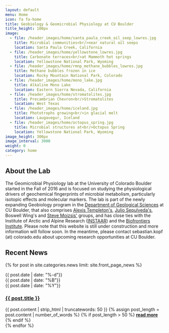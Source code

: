 ```yaml
---
layout: default
menu: Home
icon: fa fa-home
title: Geobiology & Geomicrobial Physiology at CU Boulder
title_height: 100px
image:
  - file: /header_images/home/santa_paula_creek_oil_seep_lowres.jpg
    title: Microbial communities<br/>near natural oil seeps
    location: Santa Paula Creek, California
  - file: /header_images/home/yellowstone_lowres.jpg
    title: Carbonate terraces<br/>at Mammoth hot springs
    location: Yellowstone National Park, Wyoming
  - file: /header_images/home/rmnp_methane_bubbles_lowres.jpg
    title: Methane bubbles frozen in ice
    location: Rocky Mountain National Park, Colorado
  - file: /header_images/home/mono_lake.jpg
    title: Alkaline Mono Lake
    location: Eastern Sierra Nevada, California
  - file: /header_images/home/stromatolites.jpg
    title: Precambrian Chevron<br/>Stromatolites
    location: West Texas
  - file: /header_images/home/iceland.jpg
    title: Phototrophs growing<br/>in glacial melt
    location: Laugavegur, Iceland
  - file: /header_images/home/octopus_spring.jpg
    title: Microbial structures at<br/>Octopus Spring
    location: Yellowstone National Park, Wyoming
image_height: 300px
image_interval: 3000
weight: 0
category: home
---
```


## About the Lab

The Geomicrobial Physiology lab at the University of Colorado Boulder started in the Fall of 2016 and is focused on studying the physiological drivers of geochemical fingerprints of microbial metabolism, particularly isotopic effects and molecular markers. The lab is part of the newly expanding Geobiology program in the <a href="http://www.colorado.edu/geolsci/" target="new">Department of Geological Sciences</a> at CU Boulder, that also comprises <a href="http://spot.colorado.edu/~templeta/Templeton_Lab/Welcome.html" target="new">Alexis Templeton's</a>, <a href="https://instaar.colorado.edu/people/julio-sepulveda/" target="new">Julio Sepulveda's</a>, Boswell Wing's and <a href="http://isotope.colorado.edu/" target="new">Steve Mojzsis'</a> groups, and has close ties with the Institute of Arctic and Alpine Research (<a href="https://instaar.colorado.edu/" target="new">INSTAAR</a>) and the <a href="https://biofrontiers.colorado.edu/" target="new">Biofrontiers Institute</a>. Please note that this website is still under construction and more information will follow soon. In the meantime, please contact sebastian.kopf (at) colorado.edu about upcoming research opportunities at CU Boulder.

## Recent News

{% for post in site.categories.news limit: site.front_page_news %}
<div class="news-item media">
  <div class="media-left">
    <div class="news-date">
      <div class="day">{{ post.date | date: "%-d"}}</div>
      <div class="month">{{ post.date | date: "%B"}}</div>
      <div class="year">{{ post.date | date: "%Y"}}</div>
    </div>
  </div>

  <div class="media-body">
    <h3 class="media-heading"><a href="{{ post.url }}">{{ post.title }}</a></h3>
    {{ post.content | strip_html | truncatewords: 50 }}
    {% assign post_length = post.content | number_of_words %}
    {% if post_length > 50 %}
    <a href="{{ post.url }}"><strong>read more</strong></a>
    {% endif %}
  </div>
</div>
{% endfor %}

